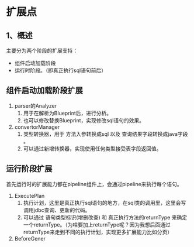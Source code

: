 # 扩展点
## 1、概述
主要分为两个阶段的扩展支持：
+ 组件启动加载阶段
+ 运行时阶段。（即真正执行sql语句前后）

## 组件启动加载阶段扩展
1. parser的Analyzer 
   1. 用于在解析为Blueprint后，进行分析。
   2. 也可以修改替换Blueprint，实现修改sql语句的效果。
2. convertorManager
   1. 类型转换器，用于 方法入参转换成sql 以及 查询结果字段转换成java字段 。
   2. 可以通过新增转换器，实现使用任何类型接受表字段返回值。

## 运行阶段扩展
首先运行时的扩展能力都在pipeline组件上，会通过pipeline来执行每个语句。
1. ExecutePlan
   1. 执行计划，这里是真正执行sql语句的地方，在sql类的调用里，这里会写调用jdbc查询、更新的代码。
   2. 可以通过 语句类型标识(增删改查) 和 真正执行方法的returnType 来确定一个returnType。（为啥要加上returnType呢？因为我想后面通过returnType来走到不同的执行计划，实现更多扩展能力比如分页）
2. BeforeGener
